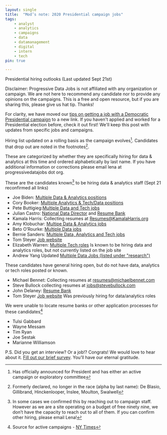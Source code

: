 ```yaml
---
layout: single
title:  "Mod’s note: 2020 Presidential campaign jobs"
tags: 
    - analyst
    - analytics
    - campaigns
    - data
    - datamanagement
    - digital
    - intern
    - tech
pin: true

---
```

Presidential hiring outlooks (Last updated Sept 21st) 

Disclaimer: Progressive Data Jobs is not affiliated with any organization or campaign. We are not here to recommend any candidate nor to provide any opinions on the campaigns. This is a free and open resource, but if you are sharing this, please give us hat tip. Thanks!


For clarity, we have moved our [tips on getting a job with a Democratic Presidential campaign](https://www.progressivedatajobs.org/2019/07/15/gettingajobpres2020/) to a new link. If you haven't applied and worked for a Presidential election before, check it out first! We'll keep this post with updates from specific jobs and campaigns. 


Hiring list updated on a rolling basis as the campaign evolves[^1]. Candidates that drop out are noted in the footnotes[^4]. 


These are categorized by whether they are specifically hiring for data & analytics at this time and ordered alphabetically by last name. If you have additional information or corrections please email lena at progressivedatajobs dot org.


These are the candidates known[^2] to be hiring data & analytics staff (Sept 21 reconfirmed all links)

* Joe Biden: [Multiple Data & Analytics positions](https://jobs.lever.co/joebiden)
* Cory Booker: [Multiple Analytics &  Tech/Data positions](https://corybooker.com/Jobs/) 
* Pete Buttigieg:[Multiple Data and Tech jobs](https://jobs.lever.co/peteforamerica)
* Julian Castro: [National Data Director](https://recruiting.paylocity.com/Recruiting/Jobs/Details/153867) and [Resume Bank](https://action.julianforthefuture.com/page/s/join-team-julian)
* Kamala Harris: Collecting resumes at Resumes@KamalaHarris.org
* Amy Klobuchar: [Multipe Data & Analytics jobs]( https://amyklobuchar.com/jobs/) 
* Beto O’Rourke: [Multiple Data jobs](https://boards.greenhouse.io/betoforamerica)
* Bernie Sanders: [Multiple Data, Analytics and Tech jobs](https://boards.greenhouse.io/bernie2020)
* Tom Steyer [Job website](https://www.tomsteyer.com/careers/)
* Elizabeth Warren: [Multiple Tech roles](https://boards.greenhouse.io/elizabethwarren?t=58ea02352) Is known to be hiring data and analytics roles, but not currently listed on the job site
* Andrew Yang Updated [Multiple Data Jobs (listed under "research")](https://jobs.lever.co/yang2020)


These candidates have general hiring open, but do not have data, analytics or tech roles posted or known. 

* Michael Bennet: Collecting resumes at resumes@michaelbennet.com
* Steve Bullock collecting resumes at jobs@stevebullock.com
* John Delaney: [Resume Bank](https://www.johndelaney.com/jobs/) 
* Tom Steyer [Job website](https://www.tomsteyer.com/careers/) Was previously hiring for data/analytics roles

We were unable to locate resume banks or other application processes for these candidates[^3]

* Tulsi Gabbard
* Wayne Messam
* Tim Ryan
* Joe Sestak
* Marianne Williamson


P.S. Did you get an interview? Or a job!? Congrats! We would love to hear about it. [Fill out our brief survey](https://docs.google.com/forms/d/e/1FAIpQLSdHzjmG1CiAPcHb_UPOHkewAP0wqG765bR5yOdhxabgKkSRhQ/viewform?usp=sf_link). You’ll have our eternal gratitude.


[^1]: Has officially announced for President and has either an active campaign or exploratory committee


[^2]: In some cases we confirmed this by reaching out to campaign staff. However as we are a site operating on a budget of free ninety nine, we don’t have the capacity to reach out to all of them. If you can confirm other hiring, please email Lena!

[^3]: Source for active campaigns - [NY Times](https://www.nytimes.com/interactive/2019/us/politics/2020-presidential-candidates.html)

[^4]: Formerly declared, no longer in the race (alpha by last name): De Blasio, Gillibrand, Hinckenlooper, Inslee, Moulton, Swalwell
